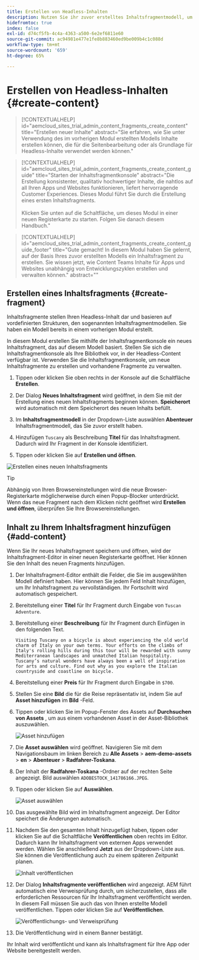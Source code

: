 ```yaml
---
title: Erstellen von Headless-Inhalten
description: Nutzen Sie ihr zuvor erstelltes Inhaltsfragmentmodell, um Inhalte zu erstellen, die für die Seitenbearbeitung oder als Grundlage für den Headless-Content verwendet werden können.
hidefromtoc: true
index: false
exl-id: d74cf5fb-4c4a-4363-a500-6e2ef6811e60
source-git-commit: ac94981e477e1fe8b883460ed9be009b4c1c088d
workflow-type: tm+mt
source-wordcount: '659'
ht-degree: 65%

---
```



# Erstellen von Headless-Inhalten {#create-content}

>[!CONTEXTUALHELP]
>id="aemcloud_sites_trial_admin_content_fragments_create_content"
>title="Erstellen neuer Inhalte"
>abstract="Sie erfahren, wie Sie unter Verwendung des im vorherigen Modul erstellten Modells Inhalte erstellen können, die für die Seitenbearbeitung oder als Grundlage für Headless-Inhalte verwendet werden können."

>[!CONTEXTUALHELP]
>id="aemcloud_sites_trial_admin_content_fragments_create_content_guide"
>title="Starten der Inhaltsfragmentkonsole"
>abstract="Die Erstellung konsistenter, qualitativ hochwertiger Inhalte, die nahtlos auf all Ihren Apps und Websites funktionieren, liefert hervorragende Customer Experiences. Dieses Modul führt Sie durch die Erstellung eines ersten Inhaltsfragments.<br><br>Klicken Sie unten auf die Schaltfläche, um dieses Modul in einer neuen Registerkarte zu starten. Folgen Sie danach diesem Handbuch."

>[!CONTEXTUALHELP]
>id="aemcloud_sites_trial_admin_content_fragments_create_content_guide_footer"
>title="Gute gemacht! In diesem Modul haben Sie gelernt, auf der Basis Ihres zuvor erstellten Modells ein Inhaltsfragment zu erstellen. Sie wissen jetzt, wie Content Teams Inhalte für Apps und Websites unabhängig von Entwicklungszyklen erstellen und verwalten können."
>abstract=""

## Erstellen eines Inhaltsfragments {#create-fragment}

Inhaltsfragmente stellen Ihren Headless-Inhalt dar und basieren auf vordefinierten Strukturen, den sogenannten Inhaltsfragmentmodellen. Sie haben ein Modell bereits in einem vorherigen Modul erstellt.

In diesem Modul erstellen Sie mithilfe der Inhaltsfragmentkonsole ein neues Inhaltsfragment, das auf diesem Modell basiert. Stellen Sie sich die Inhaltsfragmentkonsole als Ihre Bibliothek vor, in der Headless-Content verfügbar ist. Verwenden Sie die Inhaltsfragmentkonsole, um neue Inhaltsfragmente zu erstellen und vorhandene Fragmente zu verwalten.

1. Tippen oder klicken Sie oben rechts in der Konsole auf die Schaltfläche **Erstellen**.

1. Der Dialog **Neues Inhaltsfragment** wird geöffnet, in dem Sie mit der Erstellung eines neuen Inhaltsfragments beginnen können. **Speicherort** wird automatisch mit dem Speicherort des neuen Inhalts befüllt.

1. Im **Inhaltsfragmentmodell** in der Dropdown-Liste auswählen **Abenteuer** Inhaltsfragmentmodell, das Sie zuvor erstellt haben.

1. Hinzufügen `Tuscany` als Beschreibung **Titel** für das Inhaltsfragment. Dadurch wird Ihr Fragment in der Konsole identifiziert.

1. Tippen oder klicken Sie auf **Erstellen und öffnen**.

![Erstellen eines neuen Inhaltsfragments](assets/do-not-localize/create-content.png)

>[!TIP]
>
>Abhängig von Ihren Browsereinstellungen wird die neue Browser-Registerkarte möglicherweise durch einen Popup-Blocker unterdrückt. Wenn das neue Fragment nach dem Klicken nicht geöffnet wird **Erstellen und öffnen**, überprüfen Sie Ihre Browsereinstellungen.

## Inhalt zu Ihrem Inhaltsfragment hinzufügen {#add-content}

Wenn Sie Ihr neues Inhaltsfragment speichern und öffnen, wird der Inhaltsfragment-Editor in einer neuen Registerkarte geöffnet. Hier können Sie den Inhalt des neuen Fragments hinzufügen.

1. Der Inhaltsfragment-Editor enthält die Felder, die Sie im ausgewählten Modell definiert haben. Hier können Sie jedem Feld Inhalt hinzufügen, um Ihr Inhaltsfragment zu vervollständigen. Ihr Fortschritt wird automatisch gespeichert.

1. Bereitstellung einer **Titel** für Ihr Fragment durch Eingabe von `Tuscan Adventure`.

1. Bereitstellung einer **Beschreibung** für Ihr Fragment durch Einfügen in den folgenden Text.

   ```text
   Visiting Tuscany on a bicycle is about experiencing the old world charm of Italy on your own terms. Your efforts on the climbs of Italy's rolling hills during this tour will be rewarded with sunny Mediterranean landscapes and unmatched Italian hospitality.  Tuscany’s natural wonders have always been a well of inspiration for arts and culture. Find out why as you explore the Italian countryside and coastline on bicycle.
   ```

1. Bereitstellung einer **Preis** für Ihr Fragment durch Eingabe in `$700`.

1. Stellen Sie eine **Bild** die für die Reise repräsentativ ist, indem Sie auf **Asset hinzufügen** im **Bild** -Feld.

1. Tippen oder klicken Sie im Popup-Fenster des Assets auf **Durchsuchen von Assets** , um aus einem vorhandenen Asset in der Asset-Bibliothek auszuwählen.

   ![Asset hinzufügen](assets/do-not-localize/add-asset.png)

1. Die **Asset auswählen** wird geöffnet. Navigieren Sie mit dem Navigationsbaum im linken Bereich zu **Alle Assets** > **aem-demo-assets** > **en** > **Abenteuer** > **Radfahrer-Toskana**.

1. Der Inhalt der **Radfahrer-Toskana** -Ordner auf der rechten Seite angezeigt. Bild auswählen `ADOBESTOCK_141786166.JPEG`.

1. Tippen oder klicken Sie auf **Auswählen**.

   ![Asset auswählen](assets/do-not-localize/select-asset.png)

1. Das ausgewählte Bild wird im Inhaltsfragment angezeigt. Der Editor speichert die Änderungen automatisch.

1. Nachdem Sie den gesamten Inhalt hinzugefügt haben, tippen oder klicken Sie auf die Schaltfläche **Veröffentlichen** oben rechts im Editor. Dadurch kann Ihr Inhaltsfragment von externen Apps verwendet werden. Wählen Sie anschließend **Jetzt** aus der Dropdown-Liste aus. Sie können die Veröffentlichung auch zu einem späteren Zeitpunkt planen.

   ![Inhalt veröffentlichen](assets/do-not-localize/publish.png)

1. Der Dialog **Inhaltsfragmente veröffentlichen** wird angezeigt. AEM führt automatisch eine Verweisprüfung durch, um sicherzustellen, dass alle erforderlichen Ressourcen für Ihr Inhaltsfragment veröffentlicht werden. In diesem Fall müssen Sie auch das von Ihnen erstellte Modell veröffentlichen. Tippen oder klicken Sie auf **Veröffentlichen**.

   ![Veröffentlichungs- und Verweisprüfung](assets/do-not-localize/publish-confirm.png)

1. Die Veröffentlichung wird in einem Banner bestätigt.

Ihr Inhalt wird veröffentlicht und kann als Inhaltsfragment für Ihre App oder Website bereitgestellt werden.
